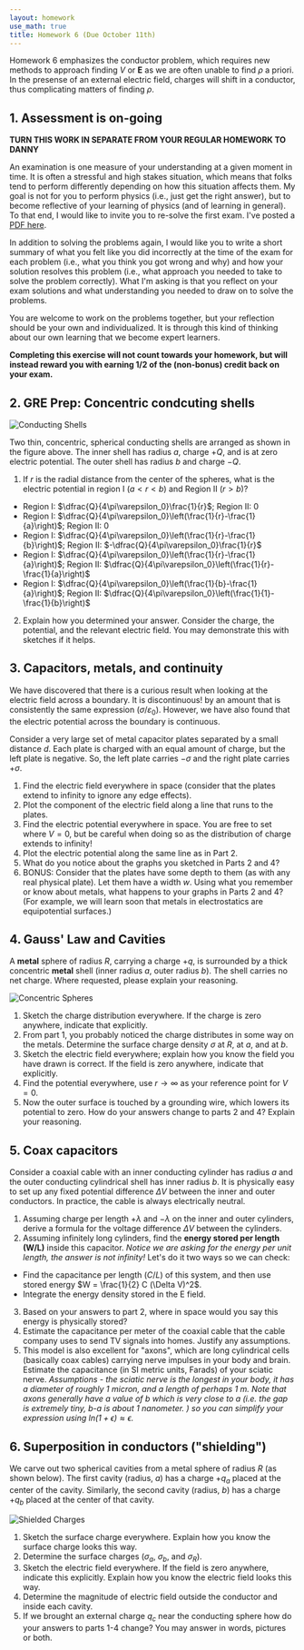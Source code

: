 ```yaml
---
layout: homework
use_math: true
title: Homework 6 (Due October 11th)
---
```


Homework 6 emphasizes the conductor problem, which requires new methods to approach finding $V$ or $\mathbf{E}$ as we are often unable to find $\rho$ a priori. In the presense of an external electric field, charges will shift in a conductor, thus complicating matters of finding $\rho$.

## 1. Assessment is on-going

**TURN THIS WORK IN SEPARATE FROM YOUR REGULAR HOMEWORK TO DANNY**

An examination is one measure of your understanding at a given moment in time. It is often a stressful and high stakes situation, which means that folks tend to perform differently depending on how this situation affects them. My goal is not for you to perform physics (i.e., just get the right answer), but to become reflective of your learning of physics (and of learning in general). To that end, I would like to invite you to re-solve the first exam. I've posted a [PDF here](./images/exam1.pdf).

In addition to solving the problems again, I would like you to write a short summary of what you felt like you did incorrectly at the time of the exam for each problem (i.e., what you think you got wrong and why) and how your solution resolves this problem (i.e., what approach you needed to take to solve the problem correctly). What I'm asking is that you reflect on your exam solutions and what understanding you needed to draw on to solve the problems.

You are welcome to work on the problems together, but your reflection should be your own and individualized. It is through this kind of thinking about our own learning that we become expert learners.

**Completing this exercise will not count towards your homework, but will instead reward you with earning 1/2 of the (non-bonus) credit back on your exam.**


## 2. GRE Prep: Concentric condcuting shells

![Conducting Shells](./images/hw6/conducting_shells.png "Condcuting Shells")

Two thin, concentric, spherical conducting shells are arranged as shown in the figure above. The inner shell has radius $a$, charge $+Q$, and is at zero electric potential. The outer shell has radius $b$ and charge $-Q$.

1. If $r$ is the radial distance from the center of the spheres, what is the electric potential in region I ($a<r<b$) and Region II ($r > b$)?
  - Region I: $\dfrac{Q}{4\pi\varepsilon_0}\frac{1}{r}$; Region II: 0
  - Region I: $\dfrac{Q}{4\pi\varepsilon_0}\left(\frac{1}{r}-\frac{1}{a}\right)$; Region II: 0
  - Region I: $\dfrac{Q}{4\pi\varepsilon_0}\left(\frac{1}{r}-\frac{1}{b}\right)$; Region II: $-\dfrac{Q}{4\pi\varepsilon_0}\frac{1}{r}$
  - Region I: $\dfrac{Q}{4\pi\varepsilon_0}\left(\frac{1}{r}-\frac{1}{a}\right)$; Region II: $\dfrac{Q}{4\pi\varepsilon_0}\left(\frac{1}{r}-\frac{1}{a}\right)$
  - Region I: $\dfrac{Q}{4\pi\varepsilon_0}\left(\frac{1}{b}-\frac{1}{a}\right)$; Region II: $\dfrac{Q}{4\pi\varepsilon_0}\left(\frac{1}{1}-\frac{1}{b}\right)$
2. Explain how you determined your answer. Consider the charge, the potential, and the relevant electric field. You may demonstrate this with sketches if it helps.

## 3. Capacitors, metals, and continuity

We have discovered that there is a curious result when looking at the electric field across a boundary. It is discontinuous! by an amount that is consistently the same expression ($\sigma/\varepsilon_0$). However, we have also found that the electric potential across the boundary is continuous.

Consider a very large set of metal capacitor plates separated by a small distance $d$. Each plate is charged with an equal amount of charge, but the left plate is negative. So, the left plate carries $-\sigma$ and the right plate carries $+\sigma$.

1. Find the electric field everywhere in space (consider that the plates extend to infinity to ignore any edge effects).
2. Plot the component of the electric field along a line that runs to the plates.
3. Find the electric potential everywhere in space. You are free to set where $V=0$, but be careful when doing so as the distribution of charge extends to infinity!
4. Plot the electric potential along the same line as in Part 2.
5. What do you notice about the graphs you sketched in Parts 2 and 4?
6. BONUS: Consider that the plates have some depth to them (as with any real physical plate). Let them have a width $w$. Using what you remember or know about metals, what happens to your graphs in Parts 2 and 4? (For example, we will learn soon that metals in electrostatics are equipotential surfaces.)

## 4. Gauss' Law and Cavities

A **metal** sphere of radius $R$, carrying a charge $+q$, is surrounded by a thick concentric **metal** shell (inner radius $a$, outer radius $b$). The shell carries no net charge. Where requested, please explain your reasoning.

![Concentric Spheres](./images/hw5/concentric_spheres.png "Concentric Spheres")

1. Sketch the charge distribution everywhere. If the charge is zero anywhere, indicate that explicitly.
2. From part 1, you probably noticed the charge distributes in some way on the metals. Determine the surface charge density $\sigma$ at $R$, at $a$, and at $b$.
3. Sketch the electric field everywhere; explain how you know the field you have drawn is correct. If the field is zero anywhere, indicate that explicitly.
4. Find the potential everywhere, use $r \rightarrow \infty$ as your reference point for $V=0$.
5. Now the outer surface is touched by a grounding wire, which lowers its potential to zero. How do your answers change to parts 2 and 4? Explain your reasoning.

## 5. Coax capacitors

Consider a coaxial cable with an inner conducting cylinder has radius $a$ and the outer conducting cylindrical shell has inner radius $b$. It is physically easy to set up any fixed potential difference $\Delta V$ between the inner and outer conductors. In practice, the cable is always electrically neutral.

1. Assuming charge per length $+\lambda$ and $-\lambda$ on the inner and outer cylinders, derive a formula for the voltage difference $\Delta V$ between the cylinders.
2. Assuming infinitely long cylinders, find the **energy stored per length (W/L)** inside this capacitor. *Notice we are asking for the energy per unit length, the answer is not infinity!*  Let's do it two ways so we can check:
* Find the capacitance per length ($C/L$) of this system, and then use stored energy $W = \frac{1}{2} C (\Delta V)^2$.
* Integrate the energy density stored in the E field.
3. Based on your answers to part 2, where in space would you say this energy is physically stored?
4. Estimate the capacitance per meter of the coaxial cable that the cable company uses to send TV signals into homes. Justify any assumptions.
5. This model is also excellent for "axons", which are long cylindrical cells (basically coax cables) carrying nerve impulses in your body and brain.  Estimate the capacitance (in SI metric units, Farads) of your sciatic nerve. *Assumptions - the sciatic nerve is the longest in your body, it has a diameter of roughly 1 micron, and a length of perhaps 1 m. Note that axons generally have a value of b which is very close to a (i.e. the gap is extremely tiny, b-a is about 1 nanometer. ) so you can simplify your expression using $ln(1+\epsilon)\approx\epsilon$.*


## 6. Superposition in conductors ("shielding")

We carve out two spherical cavities from a metal sphere of radius $R$ (as shown below). The first cavity (radius, $a$) has a charge $+q_a$ placed at the center of the cavity. Similarly, the second cavity (radius, $b$) has a charge $+q_b$ placed at the center of that cavity.

![Shielded Charges](./images/hw5/shielded_charges.png "Shielded Charges")


1. Sketch the surface charge everywhere. Explain how you know the surface charge looks this way.
2. Determine the surface charges ($\sigma_a$, $\sigma_b$, and $\sigma_R$).
3. Sketch the electric field everywhere. If the field is zero anywhere, indicate this explicitly. Explain how you know the electric field looks this way.
4. Determine the magnitude of electric field outside the conductor and inside each cavity.
5. If we brought an external charge $q_c$ near the conducting sphere how do your answers to parts 1-4 change? You may answer in words, pictures or both.
